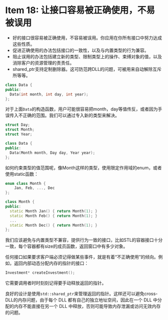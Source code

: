 # Item 18: 让接口容易被正确使用，不易被误用

* 好的接口很容易被正确使用，不容易被误用。你应用在你所有接口中努力达成这些性质。
* 促进正确使用的办法包括接口的一致性，以及与内置类型的行为兼容。
* 阻止误用的办法包括建立新的类型、限制类型上的操作、束缚对象的值，以及消除客户的资源管理的责责任。
* shared_ptr支持定制删除器。这可防范跨DLL的问题，可被用来自动解除互斥所等等。

```cpp
class Data {
public:
  Data(int month, int day, int year);
};
```

对于上面`Data`的构造函数，用户可能很容易把month，day等值传反，或者因为手误传入不正确的范围。我们可以通过专入新的类型来解决。

```cpp
struct Day;
struct Month;
struct Year;

class Data {
public:
  Data(Month month, Day day, Year year);
};
```

如何约束类型的值范围呢，像Month这样的类型，使用限定作用域的enum，或者使用static函数：

```cpp
enum class Month {
    Jan, Feb, ..., Dec
};

class Month {
public:
  static Month Jan() { return Month(1); }
  static Month Feb() { return Month(1); }
  ...
  static Month Dec() { return Month(1); }
};
```

我们应该避免与内置类型不兼容，提供行为一致的接口，比如STL的容器接口十分一致，每个容器都有size的成员函数，返回窗口中有多少对象。

任何接口如果要求客户端必须记得做某些事件，就是有着“不正确使用”的倾向。例如，返回内部动态分配内存的指针的接口：

```cpp
Investment* createInvestment();
```

它需要调用者时时刻刻记得要手动释放返回的指针。

良好的设计是使用`std::shared_ptr`来管理返回的指针。这样还可以避免cross-DLL的内存问题，由于每个 DLL 都有自己的独立地址空间，因此在一个 DLL 中分配的内存不能直接在另一个 DLL 中释放，否则可能导致内存泄漏或访问无效内存的问题。
